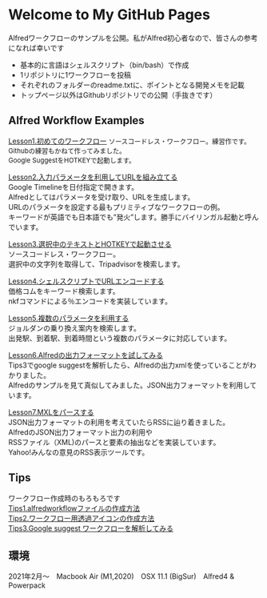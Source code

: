 # Welcome to My GitHub Pages

Alfredワークフローのサンプルを公開。私がAlfred初心者なので、皆さんの参考になれば幸いです
- 基本的に言語はシェルスクリプト（bin/bash）で作成
- 1リポジトリに1ワークフローを投稿
- それぞれのフォルダーのreadme.txtに、ポイントとなる開発メモを記載
- トップページ以外はGithubリポジトリでの公開（手抜きです）


## Alfred Workflow Examples

[Lesson1.初めてのワークフロー](https://github.com/KitanoTamotsu/googlesuggest)
<font size=2>ソースコードレス・ワークフロー。練習作です。Githubの練習もかねて作ってみました。
<br>Google SuggestをHOTKEYで起動します。</font>

[Lesson2.入力パラメータを利用してURLを組み立てる](https://github.com/KitanoTamotsu/googletimeline)
<br>Google Timelineを日付指定で開きます。
<br>Alfredとしてはパラメータを受け取り、URLを生成します。
<br>URLのパラメータを設定する最もプリミティブなワークフローの例。
<br>キーワードが英語でも日本語でも”発火”します。勝手にバイリンガル起動と呼んでいます。



[Lesson3.選択中のテキストとHOTKEYで起動させる](https://github.com/KitanoTamotsu/tripadvisor)
<br>ソースコードレス・ワークフロー。
<br>選択中の文字列を取得して、Tripadvisorを検索します。



[Lesson4.シェルスクリプトでURLエンコードする](https://github.com/KitanoTamotsu/kakaku.comKeywordSearch)
<br>価格コムをキーワード検索します。
<br>nkfコマンドによる％エンコードを実装しています。




[Lesson5.複数のパラメータを利用する](https://github.com/KitanoTamotsu/norikae)
<br>ジョルダンの乗り換え案内を検索します。
<br>出発駅、到着駅、到着時間という複数のパラメータに対応しています。



[Lesson6.Alfredの出力フォーマットを試してみる](https://github.com/KitanoTamotsu/testjson)
<br>Tips3でgoogle suggestを解析したら、Alfredの出力xmlを使っていることがわかりました。
<br>Alfredのサンプルを見て真似してみました。JSON出力フォーマットを利用しています。



[Lesson7.MXLをパースする](https://github.com/KitanoTamotsu/yahoo)
<br>JSON出力フォーマットの利用を考えていたらRSSに辿り着きました。
<br>AlfredのJSON出力フォーマット出力の利用や
<br>RSSファイル（XML)のパースと要素の抽出などを実装しています。
<br>Yahoo!みんなの意見のRSS表示ツールです。



## Tips
ワークフロー作成時のもろもろです
<br>[Tips1.alfredworkflowファイルの作成方法](https://github.com/KitanoTamotsu/tips1/)
<br>[Tips2.ワークフロー用透過アイコンの作成方法](https://github.com/KitanoTamotsu/tips2/)
<br>[Tips3.Google suggest ワークフローを解析してみる](https://github.com/KitanoTamotsu/tips3/)




## 環境
2021年2月〜　Macbook Air (M1,2020)　OSX 11.1 (BigSur)　Alfred4 & Powerpack
